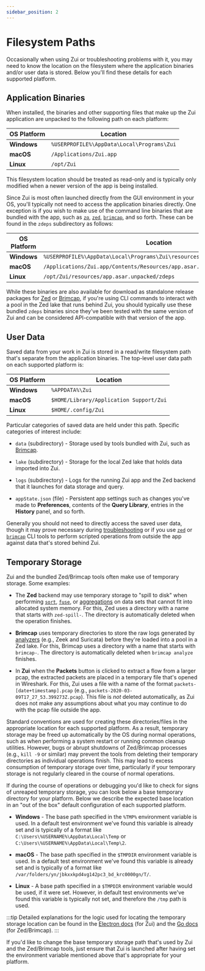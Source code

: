 ```yaml
---
sidebar_position: 2
---
```


# Filesystem Paths

Occasionally when using Zui or troubleshooting problems with it, you may need
to know the location on the filesystem where the application binaries and/or user
data is stored. Below you'll find these details for each supported platform.

## Application Binaries

When installed, the binaries and other supporting files that make up the Zui
application are unpacked to the following path on each platform:

|**OS Platform**|**Location**                                 |
|---------------|---------------------------------------------|
| **Windows**   | `%USERPROFILE%\AppData\Local\Programs\Zui`  |
| **macOS**     | `/Applications/Zui.app`                     |
| **Linux**     | `/opt/Zui`                                  |

This filesystem location should be treated as read-only and is typically
only modified when a newer version of the app is being installed.

Since Zui is most often launched directly from the GUI environment in your OS,
you'll typically not need to access the application binaries directly. One
exception is if you wish to make use of the command line binaries that are
bundled with the app, such as [`zq`](https://zed.brimdata.io/docs/commands/zq/),
[`zed`](https://zed.brimdata.io/docs/commands/zed/),
[`brimcap`](https://github.com/brimdata/brimcap), and so forth. These can be
found in the `zdeps` subdirectory as follows:

|**OS Platform**|**Location**|
|---------------|------------|
| **Windows**   | `%USERPROFILE%\AppData\Local\Programs\Zui\resources\app.asar.unpacked\zdeps` |
| **macOS**     | `/Applications/Zui.app/Contents/Resources/app.asar.unpacked/zdeps` |
| **Linux**     | `/opt/Zui/resources/app.asar.unpacked/zdeps` |

While these binaries are also available for download as standalone release
packages for [Zed](https://github.com/brimdata/zed/releases) or [Brimcap](https://github.com/brimdata/brimcap/releases), if you're
using CLI commands to interact with a pool in the Zed lake that runs behind
Zui, you should typically use these bundled `zdeps` binaries since they've
been tested with the same version of Zui and can be considered API-compatible
with that version of the app.

## User Data

Saved data from your work in Zui is stored in a read/write filesystem path
that's separate from the application binaries. The top-level user data path on
each supported platform is:

|**OS Platform**|**Location**                                          |
|---------------|------------------------------------------------------|
| **Windows**   | `%APPDATA%\Zui`                                      |
| **macOS**     | `$HOME/Library/Application Support/Zui`              |
| **Linux**     | `$HOME/.config/Zui`                                  |

Particular categories of saved data are held under this path. Specific
categories of interest include:

   * `data` (subdirectory) - Storage used by tools bundled with Zui, such as
     [Brimcap](https://github.com/brimdata/brimcap).

   * `lake` (subdirectory) - Storage for the local Zed lake that holds data imported into Zui.

   * `logs` (subdirectory) - Logs for the running Zui app and the Zed backend
     that it launches for data storage and query.

   * `appState.json` (file) - Persistent app settings such as changes you've
     made to **Preferences**, contents of the **Query Library**, entries
     in the **History** panel, and so forth.

Generally you should not need to directly access the saved user data, though
it may prove necessary during [troubleshooting](Troubleshooting.md) or if you use
[`zed`](https://zed.brimdata.io/docs/commands/zed/)
or [`brimcap`](https://github.com/brimdata/brimcap) CLI tools
to perform scripted operations from outside the app against data that's stored
behind Zui.

## Temporary Storage

Zui and the bundled Zed/Brimcap tools often make use of temporary storage.
Some examples:

* The **Zed** backend may use temporary storage to "spill to disk" when
performing [`sort`](https://zed.brimdata.io/docs/language/operators/sort/),
[`fuse`](https://zed.brimdata.io/docs/language/operators/fuse/),
or [aggregations](https://zed.brimdata.io/docs/language/aggregates/) on data sets that cannot fit into allocated system
memory. For this, Zed uses a directory with a name that starts with
`zed-spill-`. The directory is automatically deleted when the operation
finishes.

* **Brimcap** uses temporary directories to store the raw logs generated by
[analyzers](https://github.com/brimdata/brimcap#included-analyzers) (e.g.,
Zeek and Suricata) before they're loaded into a pool in a Zed lake. For this,
Brimcap uses a directory with a name that starts with `brimcap-`. The
directory is automatically deleted when `brimcap analyze` finishes.

* In **Zui** when the **Packets** button is clicked to extract a flow from
a larger pcap, the extracted packets are placed in a temporary file that's
opened in Wireshark. For this, Zui uses a file with a name of the format
`packets-[date+timestamp].pcap` (e.g., `packets-2020-03-09T17_27_53.399273Z.pcap`).
This file is _not_ deleted automatically, as Zui does not make any assumptions
about what you may continue to do with the pcap file outside the app.

Standard conventions are used for creating these directories/files in the
appropriate location for each supported platform. As a result, temporary
storage may be freed up automatically by the OS during normal operations, such
as when performing a system restart or running common cleanup utilities.
However, bugs or abrupt shutdowns of Zed/Brimcap processes (e.g., `kill -9` or
similar) may prevent the tools from deleting their temporary directories as
individual operations finish. This may lead to excess consumption of temporary
storage over time, particularly if your temporary storage is not regularly
cleared in the course of normal operations.

If during the course of operations or debugging you'd like to check for signs
of unreaped temporary storage, you can look below a base temporary directory
for your platform. Below we describe the expected base location in an "out of
the box" default configuration of each supported platform.

* **Windows** - The base path specified in the `%TMP%` environment variable
is used. In a default test environment we've found this variable is already
set and is typically of a format like
`C:\Users\%USERNAME%\AppData\Local\Temp` or
`C:\Users\%USERNAME%\AppData\Local\Temp\2`.

* **macOS** - The base path specified in the `$TMPDIR` environment variable is
used. In a default test environment we've found this variable is already set
and is typically of a format like `/var/folders/yn/jbkxxkpd4vg142pc3_bd_krc0000gn/T/`.

* **Linux** - A base path specified in a `$TMPDIR` environment variable would be
used, if it were set. However, in default test environments we've found this
variable is typically not set, and therefore the `/tmp` path is used.

:::tip
Detailed explanations for the logic used for locating the
temporary storage location can be found in the
[Electron docs](https://www.electronjs.org/docs/api/app#appgetpathname) (for Zui)
and the [Go docs](https://pkg.go.dev/os#TempDir) (for Zed/Brimcap).
:::

If you'd like to change the base temporary storage path that's used by Zui
and the Zed/Brimcap tools, just ensure that Zui is launched after having set
the environment variable mentioned above that's appropriate for your platform.
